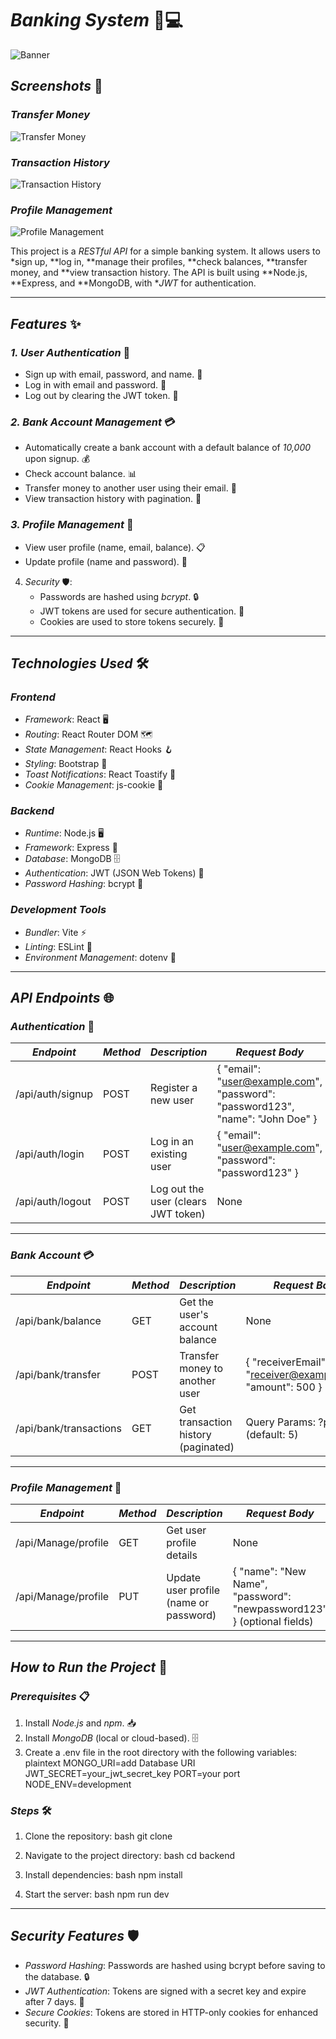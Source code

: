 # *Banking System* 🏦💻

![Banner](./public/banner.png)

## *Screenshots* 📸

### *Transfer Money*
![Transfer Money](./public/p2.jpg)

### *Transaction History*
![Transaction History](./public/p6.jpg)

### *Profile Management*
![Profile Management](./public/p4.jpg)

This project is a *RESTful API* for a simple banking system. It allows users to *sign up, **log in, **manage their profiles, **check balances, **transfer money, and **view transaction history. The API is built using **Node.js, **Express, and **MongoDB, with **JWT* for authentication.

---

## *Features* ✨

### *1. User Authentication* 🔐
- Sign up with email, password, and name. 📝
- Log in with email and password. 🔑
- Log out by clearing the JWT token. 🚪



### *2. Bank Account Management* 💳
- Automatically create a bank account with a default balance of *10,000* upon signup. 💰
- Check account balance. 📊
- Transfer money to another user using their email. 💸
- View transaction history with pagination. 📜


### *3. Profile Management* 👤
- View user profile (name, email, balance). 📋
- Update profile (name and password). 🔄



4. *Security* 🛡️:
   - Passwords are hashed using *bcrypt*. 🔒
   - JWT tokens are used for secure authentication. 🔐
   - Cookies are used to store tokens securely. 🍪

---

## *Technologies Used* 🛠️

### *Frontend*
- *Framework*: React 🖥️
- *Routing*: React Router DOM 🗺️
- *State Management*: React Hooks 🪝
- *Styling*: Bootstrap 🎨
- *Toast Notifications*: React Toastify 🔔
- *Cookie Management*: js-cookie 🍪

### *Backend*
- *Runtime*: Node.js 🖥️
- *Framework*: Express 🚀
- *Database*: MongoDB 🗄️
- *Authentication*: JWT (JSON Web Tokens) 🔑
- *Password Hashing*: bcrypt 🔐

### *Development Tools*
- *Bundler*: Vite ⚡
- *Linting*: ESLint 📏
- *Environment Management*: dotenv 🔧

---

## *API Endpoints* 🌐

### *Authentication* 🔐
| *Endpoint*       | *Method* | *Description*                          | *Request Body*                                                                 |
|---------------------|------------|------------------------------------------|----------------------------------------------------------------------------------|
| /api/auth/signup  | POST       | Register a new user                      | { "email": "user@example.com", "password": "password123", "name": "John Doe" } |
| /api/auth/login   | POST       | Log in an existing user                  | { "email": "user@example.com", "password": "password123" }                     |
| /api/auth/logout  | POST       | Log out the user (clears JWT token)      | None                                                                             |

---

### *Bank Account* 💳
| *Endpoint*               | *Method* | *Description*                          | *Request Body*                                                                 |
|-----------------------------|------------|------------------------------------------|----------------------------------------------------------------------------------|
| /api/bank/balance         | GET        | Get the user's account balance           | None                                                                             |
| /api/bank/transfer        | POST       | Transfer money to another user           | { "receiverEmail": "receiver@example.com", "amount": 500 }                     |
| /api/bank/transactions    | GET        | Get transaction history (paginated)      | Query Params: ?page=1 (default: 5)                                             |

---

### *Profile Management* 👤
| *Endpoint*               | *Method* | *Description*                          | *Request Body*                                                                 |
|-----------------------------|------------|------------------------------------------|----------------------------------------------------------------------------------|
| /api/Manage/profile       | GET        | Get user profile details                 | None                                                                             |
| /api/Manage/profile       | PUT        | Update user profile (name or password)   | { "name": "New Name", "password": "newpassword123" } (optional fields)         |

---

## *How to Run the Project* 🚀

### *Prerequisites* 📋
1. Install *Node.js* and *npm*. 📥
2. Install *MongoDB* (local or cloud-based). 🗄️
3. Create a .env file in the root directory with the following variables:
   plaintext
   MONGO_URI=add Database URI
   JWT_SECRET=your_jwt_secret_key
   PORT=your port
   NODE_ENV=development
   

### *Steps* 🛠️
1. Clone the repository:
   bash
   git clone <repository-url>
   
2. Navigate to the project directory:
   bash
   cd backend
   
3. Install dependencies:
   bash
   npm install
   
4. Start the server:
   bash
   npm run dev
   

---

## *Security Features* 🛡️
- *Password Hashing*: Passwords are hashed using bcrypt before saving to the database. 🔒
- *JWT Authentication*: Tokens are signed with a secret key and expire after 7 days. 🔐
- *Secure Cookies*: Tokens are stored in HTTP-only cookies for enhanced security. 🍪
